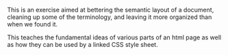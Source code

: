 This is an exercise aimed at bettering the semantic layout of a document, cleaning up some of the terminology, and leaving it more organized than when we found it.

This teaches the fundamental ideas of various parts of an html page as well as how they can be used by a linked CSS style sheet.
